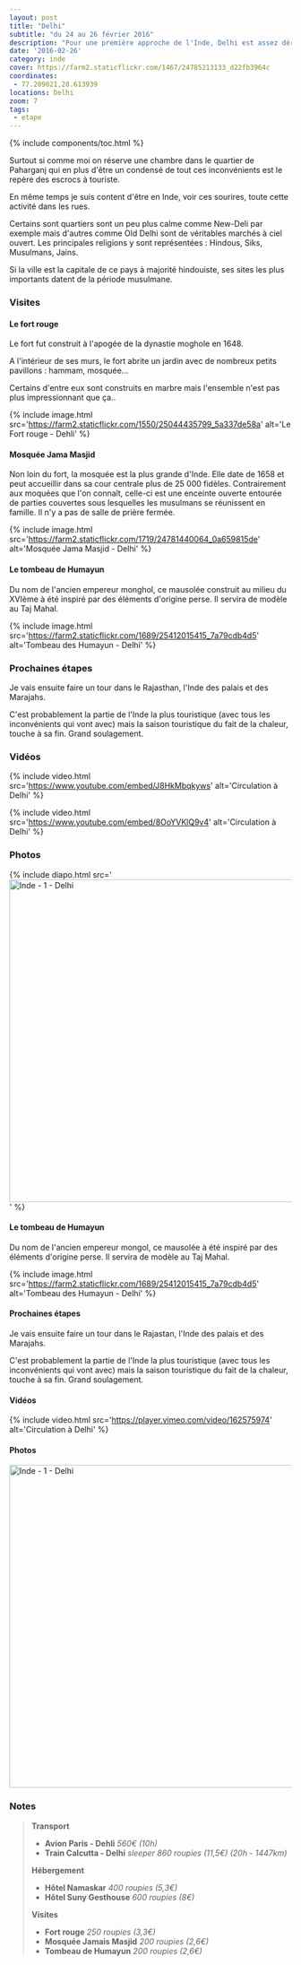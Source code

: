 ```yaml
---
layout: post
title: "Delhi"
subtitle: "du 24 au 26 février 2016"
description: "Pour une première approche de l'Inde, Delhi est assez déroutante : un monde fou, une circulation infernale, des coups de klaxons incessants, la pollution, les odeurs..."
date: '2016-02-26'
category: inde
cover: https://farm2.staticflickr.com/1467/24785213133_d22fb3964c
coordinates:
 - 77.209021,28.613939
locations: Delhi
zoom: 7
tags:
 - etape
---
```

{% include components/toc.html %}

Surtout si comme moi on réserve une chambre dans le quartier de Paharganj qui en plus d'être un condensé de tout ces inconvénients est le repère des escrocs à touriste.

En même temps je suis content d'être en Inde, voir ces sourires, toute cette activité dans les rues.

Certains sont quartiers sont un peu plus calme comme New-Deli par exemple mais d'autres comme Old Delhi sont de véritables marchés à ciel ouvert. Les principales religions y sont représentées : Hindous, Siks, Musulmans, Jains.

Si la ville est la capitale de ce pays à majorité hindouiste, ses sites les plus importants datent de la période musulmane.

### Visites

#### Le fort rouge

Le fort fut construit à l'apogée de la dynastie moghole en 1648.

A l'intérieur de ses murs, le fort abrite un jardin avec de nombreux petits pavillons : hammam, mosquée...

Certains d'entre eux sont construits en marbre mais l'ensemble n'est pas plus impressionnant  que ça..

{% include image.html src='https://farm2.staticflickr.com/1550/25044435799_5a337de58a' alt='Le Fort rouge - Dehli' %}

#### Mosquée Jama Masjid

Non loin du fort, la mosquée est la plus grande d'Inde. Elle date de 1658 et peut accueillir dans sa cour centrale plus de 25 000 fidèles. Contrairement aux moquées que l'on connaît, celle-ci est une enceinte ouverte entourée de parties couvertes sous lesquelles les musulmans se réunissent en famille. Il n'y a pas de salle de prière fermée.

{% include image.html
  src='https://farm2.staticflickr.com/1719/24781440064_0a659815de'
  alt='Mosquée Jama Masjid - Delhi'
%}

#### Le tombeau de Humayun

Du nom de l'ancien  empereur monghol,  ce mausolée construit au milieu du XVIème à été inspiré par des éléments d'origine perse. Il servira de modèle au Taj Mahal.

{% include image.html
src='https://farm2.staticflickr.com/1689/25412015415_7a79cdb4d5'
alt='Tombeau des Humayun - Delhi' %}

### Prochaines étapes

Je vais ensuite faire un tour dans le Rajasthan, l'Inde des palais et des Marajahs.

C'est probablement la partie de l'Inde la plus touristique (avec tous les inconvénients qui vont avec) mais la saison touristique du fait de la chaleur, touche à sa fin. Grand soulagement.

### Vidéos

{% include video.html
  src='https://www.youtube.com/embed/J8HkMbqkyws'
  alt='Circulation à Delhi'
%}

{% include video.html
  src='https://www.youtube.com/embed/8OoYVKlQ9v4'
  alt='Circulation à Delhi'
%}

### Photos

{% include diapo.html
  src='<a data-flickr-embed="true"  href="https://www.flickr.com/photos/planitude/albums/72157665120289032" title="Inde - 1 - Delhi"><img src="https://farm2.staticflickr.com/1467/24785213133_d22fb3964c_b.jpg" width="1024" height="576" alt="Inde - 1 - Delhi"></a><script async src="//embedr.flickr.com/assets/client-code.js" charset="utf-8"></script>'
%}

#### Le tombeau de Humayun

Du nom de l'ancien  empereur mongol,  ce mausolée à été inspiré par des éléments d'origine perse. Il servira de modèle au Taj Mahal.

{% include image.html
src='https://farm2.staticflickr.com/1689/25412015415_7a79cdb4d5'
alt='Tombeau des Humayun - Delhi' %}

#### Prochaines étapes

Je vais ensuite faire un tour dans le Rajastan, l'Inde des palais et des Marajahs.

C'est probablement la partie de l'Inde la plus touristique  (avec tous les inconvénients qui vont avec) mais la saison touristique du fait de la chaleur, touche à sa fin. Grand soulagement.

#### Vidéos

{% include video.html
  src='https://player.vimeo.com/video/162575974'
  alt='Circulation à Delhi'
%}

#### Photos

<a data-flickr-embed="true"  href="https://www.flickr.com/photos/planitude/albums/72157665120289032" title="Inde - 1 - Delhi"><img src="https://farm2.staticflickr.com/1467/24785213133_d22fb3964c_b.jpg" width="1024" height="576" alt="Inde - 1 - Delhi"></a><script async src="//embedr.flickr.com/assets/client-code.js" charset="utf-8"></script>

### Notes

>**Transport**
>
>- **Avion Paris - Dehli** *560€ (10h)*
>- **Train Calcutta - Delhi** *sleeper 860 roupies (11,5€) (20h - 1447km)*
>
>**Hébergement**
>
>- **Hôtel Namaskar** *400 roupies (5,3€)*
>- **Hôtel Suny Gesthouse** *600 roupies (8€)*
>
>**Visites**
>
>- **Fort rouge** *250 roupies (3,3€)*
>- **Mosquée Jamais Masjid** *200 roupies (2,6€)*
>- **Tombeau de Humayun** *200 roupies (2,6€)*
>

